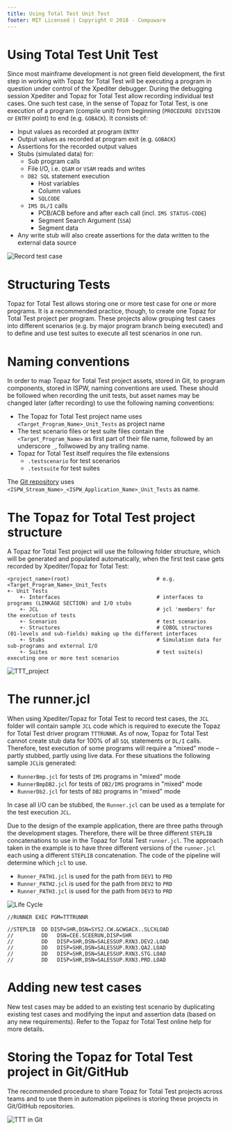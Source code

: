 ```yaml
---
title: Using Total Test Unit Test
footer: MIT Licensed | Copyright © 2018 - Compuware
---
```


# Using Total Test Unit Test

Since most mainframe development is not green field development, the first step in working with Topaz for Total Test will be executing a program in question under control of the Xpediter debugger. During the debugging session Xpediter and Topaz for Total Test allow recording individual test cases. One such test case, in the sense of Topaz for Total Test, is one execution of a program (compile unit) from beginning (`PROCEDURE DIVISION` or `ENTRY` point) to end (e.g. `GOBACK`). It consists of:

- Input values as recorded at program `ENTRY`
- Output values as recorded at program exit (e.g. `GOBACK`)
- Assertions for the recorded output values
- Stubs (simulated data) for:
    - Sub program calls
    - File I/O, i.e. `QSAM` or `VSAM` reads and writes
    - `DB2 SQL` statement execution
        - Host variables
        - Column values
        - `SQLCODE`
    - `IMS DL/I` calls
        - PCB/ACB before and after each call (incl. `IMS STATUS-CODE`)
        - Segment Search Argument (`SSA`)
        - Segment data
- Any write stub will also create assertions for the data written to the external data source

![Record test case](../images/TTT_record_test_case.png)

# Structuring Tests

Topaz for Total Test allows storing one or more test case for one or more programs. It is a recommended practice, though, to create one Topaz for Total Test project per program. These projects allow grouping test cases into different scenarios (e.g. by major program branch being executed) and to define and use test suites to execute all test scenarios in one run.

# Naming conventions

In order to map Topaz for Total Test project assets, stored in Git, to program components, stored in ISPW, naming conventions are used. These should be followed when recording the unit tests, but asset names may be changed later (after recording) to use the following naming conventions:

- The Topaz for Total Test project name uses `<Target_Program_Name>_Unit_Tests` as project name
- The test scenario files or test suite files contain the `<Target_Program_Name>` as first part of their file name, followed by an underscore `_`, follwowed by any trailing name.
- Topaz for Total Test itself requires the file extensions
    - `.testscenario` for test scenarios
    - `.testsuite` for test suites

The [Git repository](./ttt/ttt_in_git.md) uses `<ISPW_Stream_Name>_<ISPW_Application_Name>_Unit_Tests` as name.

# The Topaz for Total Test project structure

A Topaz for Total Test project will use the following folder structure, which will be generated and populated automatically, when the first test case gets recorded by Xpediter/Topaz for Total Test:

    <project_name>(root)                            # e.g. <Target_Program_Name>_Unit_Tests
    +- Unit Tests
        +- Interfaces                               # interfaces to programs (LINKAGE SECTION) and I/O stubs
        +- JCL                                      # jcl 'members' for the execution of tests
        +- Scenarios                                # test scenarios
        +- Structures                               # COBOL structures (01-levels and sub-fields) making up the different interfaces
        +- Stubs                                    # Simulation data for sub-programs and external I/O
        +- Suites                                   # test suite(s) executing one or more test scenarios

![TTT_project](../images/TTT_project_structure.png)

# The runner.jcl

When using Xpediter/Topaz for Total Test to record test cases, the `JCL` folder will contain sample `JCL` code which is required to execute the Topaz for Total Test driver program `TTTRUNNR`. As of now, Topaz for Total Test cannot create stub data for 100% of all  `SQL` statements or `DL/I` calls. Therefore, test execution of some programs will require a "mixed" mode – partly stubbed, partly using live data. For these situations the following sample `JCL`is generated:

- `RunnerBmp.jcl` for tests of `IMS` programs in "mixed" mode
- `RunnerBmpDB2.jcl` for tests of `DB2/IMS` programs in "mixed" mode
- `RunnerDb2.jcl` for tests of `DB2` programs in "mixed" mode

In case all I/O can be stubbed, the `Runner.jcl` can be used as a template for the test execution `JCL`.

Due to the design of the example application, there are three paths through the development stages. Therefore, there will be three different `STEPLIB` concatenations to use in the Topaz for Total Test `runner.jcl`. The approach taken in the example is to have three different versions of the `runner.jcl` each using a different `STEPLIB` concatenation. The code of the pipeline will determine which `jcl` to use.

- `Runner_PATH1.jcl` is used for the path from `DEV1` to `PRD`
- `Runner_PATH2.jcl` is used for the path from `DEV2` to `PRD`
- `Runner_PATH3.jcl` is used for the path from `DEV3` to `PRD`

![Life Cycle](../../tool_configuration/images/Example_life_cycle.png)

```jcl
//RUNNER EXEC PGM=TTTRUNNR

//STEPLIB  DD DISP=SHR,DSN=SYS2.CW.&CWGACX..SLCXLOAD
//         DD   DSN=CEE.SCEERUN,DISP=SHR
//         DD   DISP=SHR,DSN=SALESSUP.RXN3.DEV2.LOAD
//         DD   DISP=SHR,DSN=SALESSUP.RXN3.QA2.LOAD
//         DD   DISP=SHR,DSN=SALESSUP.RXN3.STG.LOAD
//         DD   DISP=SHR,DSN=SALESSUP.RXN3.PRD.LOAD

```

# Adding new test cases

New test cases may be added to an existing test scenario by duplicating existing test cases and modifying the input and assertion data (based on any new requirements). Refer to the Topaz for Total Test online help for more details.

# Storing the Topaz for Total Test project in Git/GitHub

The recommended procedure to share Topaz for Total Test projects across teams and to use them in automation pipelines is storing these projects in Git/GitHub repositories.

![TTT in Git](../images/TTT_in_Git_and_GitHub.png)
<!--stackedit_data:
eyJoaXN0b3J5IjpbLTg5NjMzMTA4MCwtMTExNDQ0NDIyMF19
-->